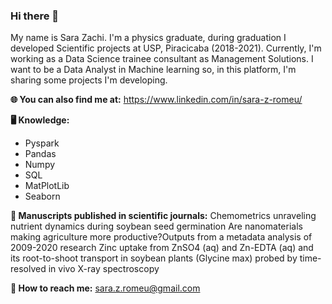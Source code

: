 ### Hi there 👋

My name is Sara Zachi. I'm a physics graduate, during graduation I developed Scientific projects at USP, Piracicaba (2018-2021). Currently, I'm working as a Data Science trainee consultant as Management Solutions. I want to be a Data Analyst in Machine learning so, in this platform, I'm sharing some projects I'm developing.

**🌐 You can also find me at:**
https://www.linkedin.com/in/sara-z-romeu/

**🖥️ Knowledge:**
* Pyspark
* Pandas
* Numpy
* SQL
* MatPlotLib
* Seaborn

**📄 Manuscripts published in scientific journals:**
Chemometrics unraveling nutrient dynamics during soybean seed germination
Are nanomaterials making agriculture more productive?Outputs from a metadata analysis of 2009-2020 research
Zinc uptake from ZnSO4 (aq) and Zn-EDTA (aq) and its root-to-shoot transport in soybean plants (Glycine max) probed by time-resolved in vivo X-ray spectroscopy

**📧 How to reach me:**
sara.z.romeu@gmail.com
